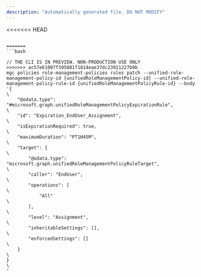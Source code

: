 ```yaml
---
description: "Automatically generated file. DO NOT MODIFY"
---
```


<<<<<<< HEAD
```cli

=======
```bash

// THE CLI IS IN PREVIEW. NON-PRODUCTION USE ONLY
>>>>>>> ac57e61007f395881f1814eae37dc23911227b9b
mgc policies role-management-policies rules patch --unified-role-management-policy-id {unifiedRoleManagementPolicy-id} --unified-role-management-policy-rule-id {unifiedRoleManagementPolicyRule-id} --body '{\
    "@odata.type": "#microsoft.graph.unifiedRoleManagementPolicyExpirationRule",\
    "id": "Expiration_EndUser_Assignment",\
    "isExpirationRequired": true,\
    "maximumDuration": "PT1H45M",\
    "target": {\
        "@odata.type": "microsoft.graph.unifiedRoleManagementPolicyRuleTarget",\
        "caller": "EndUser",\
        "operations": [\
            "All"\
        ],\
        "level": "Assignment",\
        "inheritableSettings": [],\
        "enforcedSettings": []\
    }\
}\
'

```